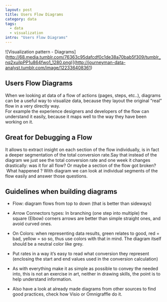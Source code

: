 ```yaml
--- 
layout: post
title: Users Flow Diagrams
category: data
tags:
  - data
  - visualization
intro: "Users Flow Diagrams"
---
```



![Visualization pattern - Diagrams] (http://68.media.tumblr.com/76363c95dafcdf0c1de38a70bab5f309/tumblr_nq2xuilpPP1u864fwo1_1280.png)](http://journeyman-data-analyst.tumblr.com/image/122336408361)


## Users Flow Diagrams

When we looking at data of a flow of actions (pages, steps, etc..), diagrams can be a useful way to visualize data, because they layout the original “real” flow in a very directly way.  
For example the experience designers and developers of the flow can understand it easily, because it maps well to the way they have been working on it.

## Great for Debugging a Flow

It allows to extract insight on each section of the flow individually, is in fact a deeper segmentation of the total conversion rate.Say that instead of the diagram we just see the total conversion rate and one week it changes drastically: was it for all flow? Or maybe a section of the flow got broken?  What happened ? With diagram we can look at individual segments of the flow easily and answer those questions.

## Guidelines when building diagrams

*   Flow: diagram flows from top to down (that is better than sideways)  

*   Arrow Connectors types: In branching (one step into multiple) the square (Elbow) corners arrows are better than simple straight ones, and avoid curved ones.  

*   On Colors: when representing data results, green relates to good, red = bad, yellow = so so, thus use colors with that in mind. The diagram itself should be a neutral color like grey.  

*   Put rates in a way it’s easy to read what conversion they represent (enclosing the start and end values used in the conversion calculation)  

*   As with everything make it as simple as possible to convey the needed into, this is not an exercise in art, neither in drawing skills, the point is to help understand information.  

*   Also have a look at already made diagrams from other sources to find good practices, check how Visio or Omnigraffle do it.  